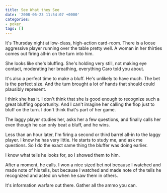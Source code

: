 ```yaml
---
title: See What they See
date: '2008-06-23 11:54:07 +0000'
categories:
- poker
tags: []
---
```

It's Thursday night at low-class, high-action card-room. There is a loose
aggressive player running over the table pretty well. A woman in her thirties
comes out firing all-in on the turn into him.

She looks like she's bluffing. She's holding very still, not making eye contact,
moderating her breathing, everything Caro told you about.

It's also a perfect time to make a bluff. He's unlikely to have much. The bet is
the perfect size. And the turn brought a lot of hands that should could
plausibly represent.

I think she has it. I don't think that she is good enough to recognize such a
great bluffing opportunity. And I can't imagine her calling the flop just to
bluff on the turn. I don't think that's part of her game.

The laggy player studies her, asks her a few questions, and finally calls her
even though he can only beat a bluff, and he wins.

Less than an hour later, I'm firing a second or third barrel all-in to the laggy
player. I know he has very little. He starts to study me, and ask me questions.
So I do the exact same thing the bluffer was doing earlier.

I know what tells he looks for, so I showed them to him.

After a moment, he calls. I won a nice sized bet not because I watched and made
note of his tells, but because I watched and made note of the tells he
recognized and acted on when he saw them in others.

It's information warfare out there. Gather all the ammo you can.
